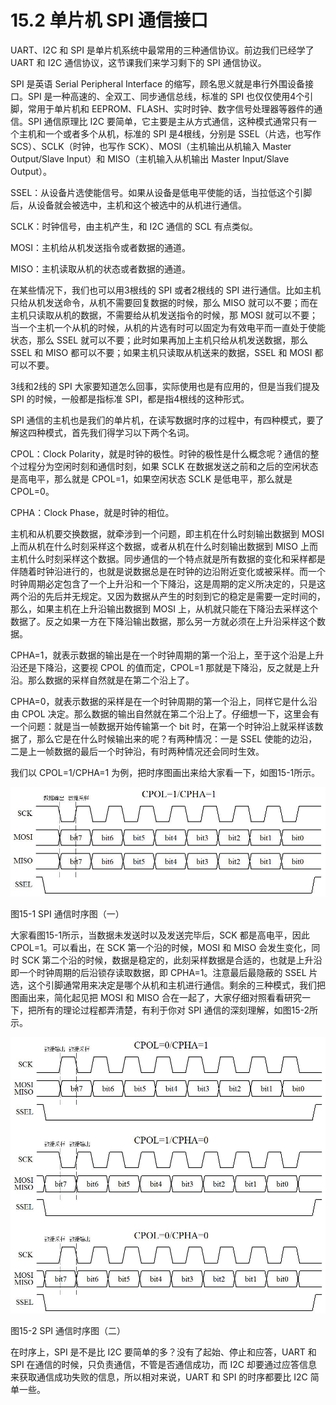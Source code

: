# 15.2 单片机 SPI 通信接口

UART、I2C 和 SPI 是单片机系统中最常用的三种通信协议。前边我们已经学了 UART 和 I2C 通信协议，这节课我们来学习剩下的 SPI 通信协议。

SPI 是英语 Serial Peripheral Interface 的缩写，顾名思义就是串行外围设备接口。SPI 是一种高速的、全双工、同步通信总线，标准的 SPI 也仅仅使用4个引脚，常用于单片机和 EEPROM、FLASH、实时时钟、数字信号处理器等器件的通信。SPI 通信原理比 I2C 要简单，它主要是主从方式通信，这种模式通常只有一个主机和一个或者多个从机，标准的 SPI 是4根线，分别是 SSEL（片选，也写作 SCS）、SCLK（时钟，也写作 SCK）、MOSI（主机输出从机输入 Master Output/Slave Input）和 MISO（主机输入从机输出 Master Input/Slave Output）。

SSEL：从设备片选使能信号。如果从设备是低电平使能的话，当拉低这个引脚后，从设备就会被选中，主机和这个被选中的从机进行通信。

SCLK：时钟信号，由主机产生，和 I2C 通信的 SCL 有点类似。

MOSI：主机给从机发送指令或者数据的通道。

MISO：主机读取从机的状态或者数据的通道。

在某些情况下，我们也可以用3根线的 SPI 或者2根线的 SPI 进行通信。比如主机只给从机发送命令，从机不需要回复数据的时候，那么 MISO 就可以不要；而在主机只读取从机的数据，不需要给从机发送指令的时候，那 MOSI 就可以不要；当一个主机一个从机的时候，从机的片选有时可以固定为有效电平而一直处于使能状态，那么 SSEL 就可以不要；此时如果再加上主机只给从机发送数据，那么 SSEL 和 MISO 都可以不要；如果主机只读取从机送来的数据，SSEL 和 MOSI 都可以不要。

3线和2线的 SPI 大家要知道怎么回事，实际使用也是有应用的，但是当我们提及 SPI 的时候，一般都是指标准 SPI，都是指4根线的这种形式。

SPI 通信的主机也是我们的单片机，在读写数据时序的过程中，有四种模式，要了解这四种模式，首先我们得学习以下两个名词。

CPOL：Clock Polarity，就是时钟的极性。时钟的极性是什么概念呢？通信的整个过程分为空闲时刻和通信时刻，如果 SCLK 在数据发送之前和之后的空闲状态是高电平，那么就是 CPOL=1，如果空闲状态 SCLK 是低电平，那么就是 CPOL=0。

CPHA：Clock Phase，就是时钟的相位。

主机和从机要交换数据，就牵涉到一个问题，即主机在什么时刻输出数据到 MOSI 上而从机在什么时刻采样这个数据，或者从机在什么时刻输出数据到 MISO 上而主机什么时刻采样这个数据。同步通信的一个特点就是所有数据的变化和采样都是伴随着时钟沿进行的，也就是说数据总是在时钟的边沿附近变化或被采样。而一个时钟周期必定包含了一个上升沿和一个下降沿，这是周期的定义所决定的，只是这两个沿的先后并无规定。又因为数据从产生的时刻到它的稳定是需要一定时间的，那么，如果主机在上升沿输出数据到 MOSI 上，从机就只能在下降沿去采样这个数据了。反之如果一方在下降沿输出数据，那么另一方就必须在上升沿采样这个数据。

CPHA=1，就表示数据的输出是在一个时钟周期的第一个沿上，至于这个沿是上升沿还是下降沿，这要视 CPOL 的值而定，CPOL=1 那就是下降沿，反之就是上升沿。那么数据的采样自然就是在第二个沿上了。

CPHA=0，就表示数据的采样是在一个时钟周期的第一个沿上，同样它是什么沿由 CPOL 决定。那么数据的输出自然就在第二个沿上了。仔细想一下，这里会有一个问题：就是当一帧数据开始传输第一个 bit 时，在第一个时钟沿上就采样该数据了，那么它是在什么时候输出来的呢？有两种情况：一是 SSEL 使能的边沿，二是上一帧数据的最后一个时钟沿，有时两种情况还会同时生效。

我们以 CPOL=1/CPHA=1 为例，把时序图画出来给大家看一下，如图15-1所示。 

![](images/10.png)

图15-1 SPI 通信时序图（一）

大家看图15-1所示，当数据未发送时以及发送完毕后，SCK 都是高电平，因此 CPOL=1。可以看出，在 SCK 第一个沿的时候，MOSI 和 MISO 会发生变化，同时 SCK 第二个沿的时候，数据是稳定的，此刻采样数据是合适的，也就是上升沿即一个时钟周期的后沿锁存读取数据，即 CPHA=1。注意最后最隐蔽的 SSEL 片选，这个引脚通常用来决定是哪个从机和主机进行通信。剩余的三种模式，我们把图画出来，简化起见把 MOSI 和 MISO 合在一起了，大家仔细对照看看研究一下，把所有的理论过程都弄清楚，有利于你对 SPI 通信的深刻理解，如图15-2所示。 

![](images/11.png)

图15-2 SPI 通信时序图（二）

在时序上，SPI 是不是比 I2C 要简单的多？没有了起始、停止和应答，UART 和 SPI 在通信的时候，只负责通信，不管是否通信成功，而 I2C 却要通过应答信息来获取通信成功失败的信息，所以相对来说，UART 和 SPI 的时序都要比 I2C 简单一些。 